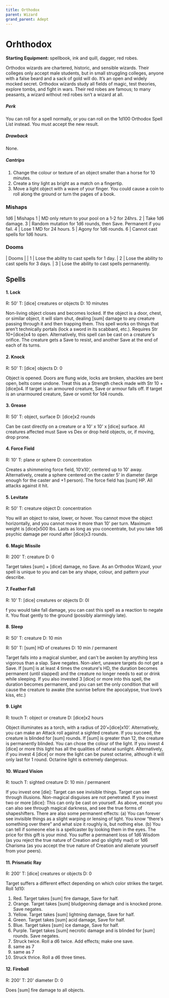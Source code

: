 ```yaml
---
title: Orthodox
parent: Wizard
grand_parent: Adept
---
```

# Orhthodox

**Starting Equipment:** spellbook, ink and quill, dagger, red robes.

Orthodox wizards are chartered, historic, and sensible wizards.
Their colleges only accept male students, but in small struggling
colleges, anyone with a false beard and a sack of gold will do.
It’s an open and widely mocked secret. Orthodox wizards study
all fields of magic, test theories, explore tombs, and fight in wars.
Their red robes are famous; to many peasants, a wizard without
red robes isn’t a wizard at all.

##### Perk

You can roll for a spell normally, or you can roll on the 1d100
Orthodox Spell List instead. You must accept the new result.

##### Drawback

None.

##### Cantrips

1. Change the colour or texture of an object smaller than a horse for 10 minutes.
2. Create a tiny light as bright as a match on a fingertip.
3. Move a light object with a wave of your finger. You could cause a coin to roll along the ground or turn the pages of a book.

### Mishaps

1d6 | Mishaps
1 | MD only return to your pool on a 1-2 for 24hrs.
2 | Take 1d6 damage.
3 | Random mutation for 1d6 rounds, then Save. Permanent if you fail.
4 | Lose 1 MD for 24 hours.
5 | Agony for 1d6 rounds.
6 | Cannot cast spells for 1d6 hours.

### Dooms

| Dooms |
| 1 | Lose the ability to cast spells for 1 day.
| 2 | Lose the ability to cast spells for 3 days.
| 3 | Lose the ability to cast spells permanently.


## Spells


#### 1. Lock

R: 50' T: [dice] creatures or objects D: 10 minutes

Non-living object closes and becomes locked. If the object is a door, chest, or
similar object, it will slam shut, dealing [sum] damage to any creature passing
through it and then trapping them. This spell works on things that aren't
technically portals (lock a sword in its scabbard, etc.). Requires Str
10+[dice]x4
to open. Alternatively, this spell can be cast on a creature's orifice. The
creature
gets a Save to resist, and another Save at the end of each of its turns.

#### 2. Knock

R: 50' T: [dice] objects D: 0

Object is opened. Doors are flung wide, locks are broken, shackles are bent
open, belts come undone. Treat this as a Strength check made with Str 10 +
[dice]x4. If target is an armoured creature, Save or armour falls off. If
target is an
unarmoured creature, Save or vomit for 1d4 rounds.

#### 3. Grease

R: 50' T: object, surface D: [dice]x2 rounds

Can be cast directly on a creature or a 10' x 10' x [dice] surface. All
creatures
affected must Save vs Dex or drop held objects, or, if moving, drop prone.

#### 4. Force Field

R: 10' T: plane or sphere D: concentration

Creates a shimmering force field, 10‘x10’, centered up to 10' away.
Alternatively,
create a sphere centered on the caster 5' in diameter (large enough for the
caster and +1 person). The force field has [sum] HP. All attacks against it hit.

#### 5. Levitate

R: 50' T: creature object D: concentration

You will an object to raise, lower, or hover. You cannot move the object
horizontally, and you cannot move it more than 10' per turn. Maximum weight is
[dice]x500 lbs. Lasts as long as you concentrate, but you take 1d6 psychic
damage per round after [dice]x3 rounds.

#### 6. Magic Missile

R: 200' T: creature D: 0

Target takes [sum] + [dice] damage, no Save. As an Orthodox Wizard, your spell
is unique to you and can be any shape, colour, and pattern your describe.

#### 7. Feather Fall

R: 10’ T: [dice] creatures or objects D: 0I

f you would take fall damage, you can cast this spell as a reaction to negate
it.
You float gently to the ground (possibly alarmingly late).

#### 8. Sleep

R: 50' T: creature D: 10 min

R: 50' T: [sum] HD of creatures D: 10 min / permanent

Target falls into a magical slumber, and can't be awoken by anything less
vigorous than a slap. Save negates. Non-alert, unaware targets do not get a
Save. If [sum] is at least 4 times the creature's HD, the duration becomes
permanent (until slapped) and the creature no longer needs to eat or drink
while
sleeping. If you also invested 3 [dice] or more into this spell, the duration
becomes permanent, and you can set the only condition that will cause the
creature to awake (the sunrise before the apocalypse, true love’s kiss, etc.)

#### 9. Light

R: touch T: object or creature D: [dice]x2 hours

Object illuminates as a torch, with a radius of 20’+[dice]x10’. Alternatively,
you
can make an Attack roll against a sighted creature. If you succeed, the
creature
is blinded for [sum] rounds. If [sum] is greater than 12, the creature is
permanently blinded. You can chose the colour of the light. If you invest 4
[dice]
or more this light has all the qualities of natural sunlight. Alternatively, if
you
invest 4 [dice] or more the light can be purest octarine, although it will only
last
for 1 round. Octarine light is extremely dangerous.

#### 10. Wizard Vision

R: touch T: sighted creature D: 10 min / permanent

If you invest one [die]: Target can see invisible things. Target can see
through
illusions. Non-magical disguises are not penetrated.
If you invest two or more [dice]: This can only be cast on yourself. As above,
except you can also see through magical darkness, and see the true forms of
shapeshifters. There are also some permanent effects: (a) You can forever see
invisible things as a slight warping or lensing of light. You know “there's
something over there” and what size it roughly is, but nothing else. (b) You
can
tell if someone else is a spellcaster by looking them in the eyes.
The price for this gift is your mind. You suffer a permanent loss of 1d6 Wisdom
(as you reject the true nature of Creation and go slightly mad) or 1d6 Charisma
(as you accept the true nature of Creation and alienate yourself from your
peers).

#### 11. Prismatic Ray

R: 200' T: [dice] creatures or objects D: 0

Target suffers a different effect depending on which color strikes the target.
Roll
1d10: 
1. Red. Target takes [sum] fire damage, Save for half. 
2. Orange. Target takes [sum] bludgeoning damage and is knocked prone. Save negates. 
3.  Yellow. Target takes [sum] lightning damage, Save for half. 
4. Green. Target takes [sum] acid damage, Save for half. 
5. Blue. Target takes [sum] ice damage, Save for half. 
6. Purple. Target takes [sum] necrotic damage and is blinded for [sum] rounds. Save negates. 
7. Struck twice. Roll a d6 twice. Add effects; make one save.
8. same as 7
9. same as 7
10. Struck thrice. Roll a d6 three times.


#### 12. Fireball

R: 200' T: 20' diameter D: 0

Does [sum] fire damage to all objects.
